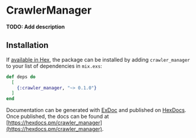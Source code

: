 # CrawlerManager

**TODO: Add description**

## Installation

If [available in Hex](https://hex.pm/docs/publish), the package can be installed
by adding `crawler_manager` to your list of dependencies in `mix.exs`:

```elixir
def deps do
  [
    {:crawler_manager, "~> 0.1.0"}
  ]
end
```

Documentation can be generated with [ExDoc](https://github.com/elixir-lang/ex_doc)
and published on [HexDocs](https://hexdocs.pm). Once published, the docs can
be found at [https://hexdocs.pm/crawler_manager](https://hexdocs.pm/crawler_manager).

